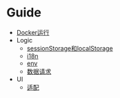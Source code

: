 # Guide

- [Docker运行](./doc/3.0.docker.md)
- Logic
  - [sessionStorage和localStorage](./doc/1.1.storage.md)
  - [i18n](./doc/1.2.i18n.md)
  - [env](./doc/1.3.env.md)
  - [数据请求](./doc/1.4.http.md)
- UI
  - [适配](./doc/2.1.适配.md)

